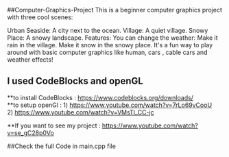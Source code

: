 ##Computer-Graphics-Project
This is a beginner computer graphics project with three cool scenes:

Urban Seaside: A city next to the ocean.
Village: A quiet village.
Snowy Place: A snowy landscape.
Features:
You can change the weather:
Make it rain in the village.
Make it snow in the snowy place.
It's a fun way to play around with basic computer graphics like human, cars , cable cars and weather effects!



## I used CodeBlocks and openGL 
**to install CodeBlocks : https://www.codeblocks.org/downloads/ <br>
**to setup openGl : 1) https://www.youtube.com/watch?v=7rLo69vCooU <br>
                    2) https://www.youtube.com/watch?v=VMsTI_CC-jc <br>

**If you want to see my project : https://www.youtube.com/watch?v=se_gC28p0Vo <br>

##Check the full Code in main.cpp file
